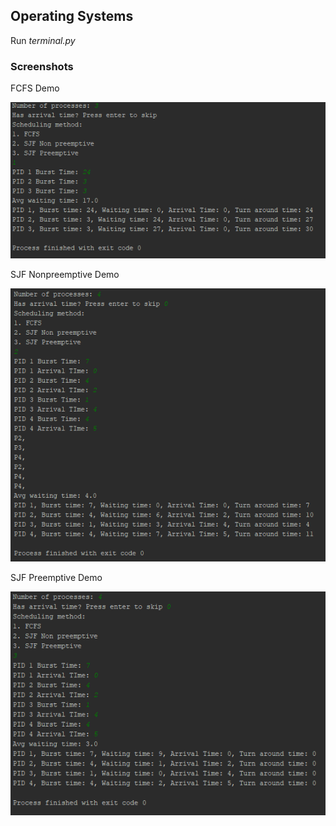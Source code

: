 ## Operating Systems
Run *terminal.py*
### Screenshots
FCFS Demo

![FCFS Demo](img/01.png)

SJF Nonpreemptive Demo

![SJF Nonpreemptive Demo](img/02.PNG)

SJF Preemptive Demo

![SJF Preemptive Demo](img/03.PNG)